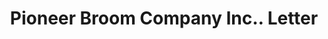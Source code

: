 ---
doi: 10.7916/D8FT9Z61
date_other: '1916'
date_other_textual: '1916'
form: correspondence
genre:
- Letters (correspondence)
name:
- Pioneer Broom Company Inc.
object_in_context_url: https://biggert.cul.columbia.edu/items/view/ave_biggert_01642
subject_hierarchical_geographic:
- Amsterdam, New York, United States
subject_name:
- Pioneer Broom Company Inc.
title: Pioneer Broom Company Inc.. Letter
sort_title: Pioneer Broom Company Inc.. Letter
call_number: ave_biggert_01642
coordinates:
- 42.95,-74.18333333333334
pid: ave_biggert_01642
identifiers: ave_biggert_01642
thumbnail: https://derivativo-1.library.columbia.edu/iiif/2/ldpd:490748/full/!256,256/0/native.jpg
permalink: "/biggert/ave_biggert_01642/"
layout: iiif-image-page
---